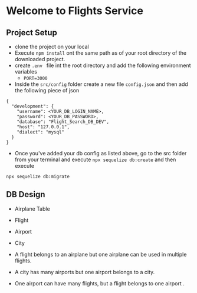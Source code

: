 # Welcome to Flights Service

## Project Setup

- clone the project on your local
- Execute `npm install` ont the same path as of your root directory of the downloaded project.
- create `.env ` file int the root directory and add the following environment variables
    - `PORT=3000`
- Inside the `src/config` folder create a new file `config.json` and then add the following piece of json
```
{
  "development": {
    "username": <YOUR_DB_LOGIN_NAME>,
    "password": <YOUR_DB_PASSWORD>,
    "database": "Flight_Search_DB_DEV",
    "host": "127.0.0.1",
    "dialect": "mysql"
  }
}

```

- Once you've added your db config as listed above, go to the src folder from your terminal and execute `npx sequelize db:create` 
and then execute

`npx sequelize db:migrate`

## DB Design
- Airplane Table
- Flight
- Airport
- City 

- A flight belongs to an airplane but one airplane can be used in multiple flights.
- A city has many airports but one airport belongs to a city.
- One airport can have many flights, but a flight belongs to one airport .

